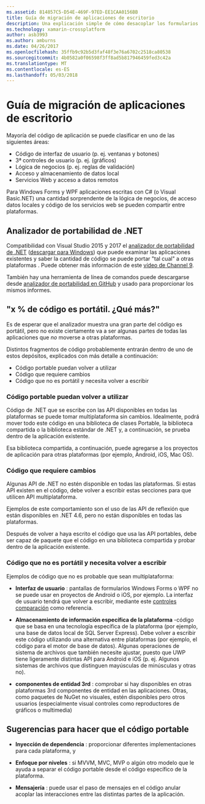 ```yaml
---
ms.assetid: 814857C5-D54E-469F-97ED-EE1CAA0156BB
title: Guía de migración de aplicaciones de escritorio
description: Una explicación simple de cómo desacoplar los formularios de Windows existentes o las aplicaciones de WPF para crear aplicaciones multiplataforma para ejecutar en Mac OS, iOS, Android, así como de UWP y Windows 10.
ms.technology: xamarin-crossplatform
author: asb3993
ms.author: amburns
ms.date: 04/26/2017
ms.openlocfilehash: 35ffb9c92b5d3faf48f3e76a6702c2518ca80538
ms.sourcegitcommit: 4b0582a0f06598f3ff8ad5b817946459fed3c42a
ms.translationtype: MT
ms.contentlocale: es-ES
ms.lasthandoff: 05/03/2018
---
```

# <a name="desktop-app-porting-guidance"></a>Guía de migración de aplicaciones de escritorio

Mayoría del código de aplicación se puede clasificar en uno de las siguientes áreas:

* Código de interfaz de usuario (p. ej. ventanas y botones)
* 3ª controles de usuario (p. ej. (gráficos)
* Lógica de negocios (p. ej. reglas de validación)
* Acceso y almacenamiento de datos local
* Servicios Web y acceso a datos remotos

Para Windows Forms y WPF aplicaciones escritas con C# (o Visual Basic.NET) una cantidad sorprendente de la lógica de negocios, de acceso datos locales y código de los servicios web se pueden compartir entre plataformas.

## <a name="net-portability-analyzer"></a>Analizador de portabilidad de .NET

Compatibilidad con Visual Studio 2015 y 2017 el [analizador de portabilidad de .NET](https://docs.microsoft.com/en-us/dotnet/articles/standard/portability-analyzer) ([descargar para Windows](https://marketplace.visualstudio.com/items?itemName=ConnieYau.NETPortabilityAnalyzer)) que puede examinar las aplicaciones existentes y saber la cantidad de código se puede portar "tal cual" a otras plataformas . Puede obtener más información de este [vídeo de Channel 9](https://channel9.msdn.com/Blogs/Seth-Juarez/A-Brief-Look-at-the-NET-Portability-Analyzer).

También hay una herramienta de línea de comandos puede descargarse desde [analizador de portabilidad en GitHub](https://github.com/Microsoft/dotnet-apiport) y usado para proporcionar los mismos informes.

## <a name="x-of-my-code-is-portable-what-next"></a>"x % de código es portátil. ¿Qué más?"

Es de esperar que el analizador muestra una gran parte del código es portátil, pero no existe ciertamente va a ser algunas partes de todas las aplicaciones que _no_ moverse a otras plataformas.

Distintos fragmentos de código probablemente entrarán dentro de uno de estos depósitos, explicados con más detalle a continuación:

* Código portable puedan volver a utilizar
* Código que requiere cambios
* Código que no es portátil y necesita volver a escribir

### <a name="re-useable-portable-code"></a>Código portable puedan volver a utilizar

Código de .NET que se escribe con las API disponibles en todas las plataformas se puede tomar multiplataforma sin cambios. Idealmente, podrá mover todo este código en una biblioteca de clases Portable, la biblioteca compartida o la biblioteca estándar de .NET y, a continuación, se prueba dentro de la aplicación existente.

Esa biblioteca compartida, a continuación, puede agregarse a los proyectos de aplicación para otras plataformas (por ejemplo, Android, iOS, Mac OS).

### <a name="code-that-requires-changes"></a>Código que requiere cambios

Algunas API de .NET no estén disponible en todas las plataformas. Si estas API existen en el código, debe volver a escribir estas secciones para que utilicen API multiplataforma.

Ejemplos de este comportamiento son el uso de las API de reflexión que están disponibles en .NET 4.6, pero no están disponibles en todas las plataformas.

Después de volver a haya escrito el código que usa las API portables, debe ser capaz de paquete que el código en una biblioteca compartida y probar dentro de la aplicación existente.

### <a name="code-that-isnt-portable-and-requires-a-re-write"></a>Código que no es portátil y necesita volver a escribir

Ejemplos de código que no es probable que sean multiplataforma:

- **Interfaz de usuario** : pantallas de formularios Windows Forms o WPF no se puede usar en proyectos de Android o iOS, por ejemplo. La interfaz de usuario tendrá que volver a escribir, mediante este [controles comparación](~/cross-platform/desktop/controls/index.md) como referencia.

- **Almacenamiento de información específica de la plataforma** -código que se basa en una tecnología específica de la plataforma (por ejemplo, una base de datos local de SQL Server Express). Debe volver a escribir este código utilizando una alternativa entre plataformas (por ejemplo, el código para el motor de base de datos).
Algunas operaciones de sistema de archivos que también necesite ajustar, puesto que UWP tiene ligeramente distintas API para Android e iOS (p. ej. Algunos sistemas de archivos que distinguen mayúsculas de minúsculas y otras no).

- **componentes de entidad 3rd** : comprobar si hay disponibles en otras plataformas 3rd componentes de entidad en las aplicaciones. Otras, como paquetes de NuGet no visuales, estén disponibles pero otros usuarios (especialmente visual controles como reproductores de gráficos o multimedia)

## <a name="tips-for-making-code-portable"></a>Sugerencias para hacer que el código portable

- **Inyección de dependencia** : proporcionar diferentes implementaciones para cada plataforma, y

- **Enfoque por niveles** : si MVVM, MVC, MVP o algún otro modelo que le ayuda a separar el código portable desde el código específico de la plataforma.

- **Mensajería** : puede usar el paso de mensajes en el código anular acoplar las interacciones entre las distintas partes de la aplicación.
